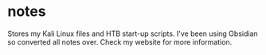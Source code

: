 # notes
Stores my Kali Linux files and HTB start-up scripts. I've been using Obsidian so converted all notes over. Check my website for more information.
